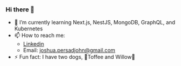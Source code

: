 ### Hi there 👋
- 🌱 I’m currently learning Next.js, NestJS, MongoDB, GraphQL, and Kubernetes
- 📫 How to reach me:
  - [Linkedin](https://www.linkedin.com/in/joshua-persad-john/)
  - Email: joshua.persadjohn@gmail.com
- ⚡ Fun fact: I have two dogs, 🐶Toffee and Willow🐶

